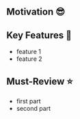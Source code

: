 ## Motivation 😎

## Key Features 🔎

- feature 1
- feature 2

## Must-Review ⭐

- first part
- second part
